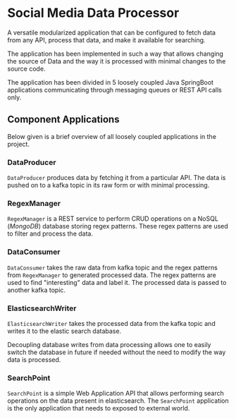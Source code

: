 # Social Media Data Processor

A versatile modularized application that can be configured to fetch data from any API, process that data, and make it available for searching.

The application has been implemented in such a way that allows changing the source of Data and the way it is processed with minimal changes to the source code.

The application has been divided in 5 loosely coupled Java SpringBoot applications communicating through messaging queues or REST API calls only.

## Component Applications

Below given is a brief overview of all loosely coupled applications in the project.

### DataProducer

`DataProducer` produces data by fetching it from a particular API. The data is pushed on to a kafka topic in its raw form or with minimal processing.

### RegexManager

`RegexManager` is a REST service to perform CRUD operations on a NoSQL (_MongoDB_) database storing regex patterns. These regex patterns are used to filter and process the data.

### DataConsumer

`DataConsumer` takes the raw data from kafka topic and the regex patterns from `RegexManager` to generated processed data. The regex patterns are used to find "interesting" data and label it. The processed data is passed to another kafka topic.

### ElasticsearchWriter

`ElasticsearchWriter` takes the processed data from the kafka topic and writes it to the elastic search database.

Decoupling database writes from data processing allows one to easily switch the database in future if needed without the need to modify the way data is processed.

### SearchPoint

`SearchPoint` is a simple Web Application API that allows performing search operations on the data present in elasticsearch. The `SearchPoint` application is the only application that needs to exposed to external world.
